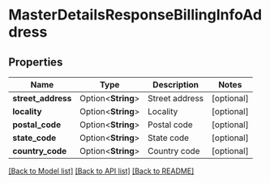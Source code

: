 # MasterDetailsResponseBillingInfoAddress

## Properties

Name | Type | Description | Notes
------------ | ------------- | ------------- | -------------
**street_address** | Option<**String**> | Street address | [optional]
**locality** | Option<**String**> | Locality | [optional]
**postal_code** | Option<**String**> | Postal code | [optional]
**state_code** | Option<**String**> | State code | [optional]
**country_code** | Option<**String**> | Country code | [optional]

[[Back to Model list]](../README.md#documentation-for-models) [[Back to API list]](../README.md#documentation-for-api-endpoints) [[Back to README]](../README.md)


